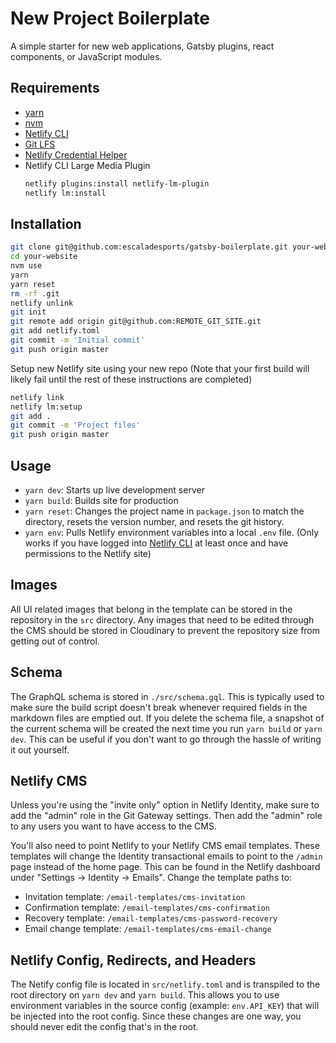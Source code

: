 # New Project Boilerplate

A simple starter for new web applications, Gatsby plugins, react components, or JavaScript modules.

## Requirements

- [yarn](https://yarnpkg.com/)
- [nvm](https://github.com/creationix/nvm)
- [Netlify CLI](https://www.netlify.com/docs/cli/)
- [Git LFS](https://github.com/git-lfs/git-lfs?utm_source=gitlfs_site&utm_medium=repo_link&utm_campaign=gitlfs)
- [Netlify Credential Helper](https://github.com/netlify/netlify-credential-helper)
- Netlify CLI Large Media Plugin
  ```bash
  netlify plugins:install netlify-lm-plugin
  netlify lm:install
  ```

## Installation

```bash
git clone git@github.com:escaladesports/gatsby-boilerplate.git your-website
cd your-website
nvm use
yarn
yarn reset
rm -rf .git
netlify unlink
git init
git remote add origin git@github.com:REMOTE_GIT_SITE.git
git add netlify.toml
git commit -m 'Initial commit'
git push origin master
```

Setup new Netlify site using your new repo (Note that your first build will likely fail until the rest of these instructions are completed)

```bash
netlify link
netlify lm:setup
git add .
git commit -m 'Project files'
git push origin master
````

## Usage

- `yarn dev`: Starts up live development server
- `yarn build`: Builds site for production
- `yarn reset`: Changes the project name in `package.json` to match the directory, resets the version number, and resets the git history.
- `yarn env`: Pulls Netlify environment variables into a local `.env` file. (Only works if you have logged into [Netlify CLI](https://www.netlify.com/docs/cli/) at least once and have permissions to the Netlify site)

## Images

All UI related images that belong in the template can be stored in the repository in the `src` directory. Any images that need to be edited through the CMS should be stored in Cloudinary to prevent the repository size from getting out of control.

## Schema

The GraphQL schema is stored in `./src/schema.gql`. This is typically used to make sure the build script doesn't break whenever required fields in the markdown files are emptied out. If you delete the schema file, a snapshot of the current schema will be created the next time you run `yarn build` or `yarn dev`. This can be useful if you don't want to go through the hassle of writing it out yourself.

## Netlify CMS

Unless you're using the "invite only" option in Netlify Identity, make sure to add the "admin" role in the Git Gateway settings. Then add the "admin" role to any users you want to have access to the CMS.

You'll also need to point Netlify to your Netlify CMS email templates. These templates will change the Identity transactional emails to point to the `/admin` page instead of the home page. This can be found in the Netlify dashboard under "Settings -> Identity -> Emails". Change the template paths to:

- Invitation template: `/email-templates/cms-invitation`
- Confirmation template: `/email-templates/cms-confirmation`
- Recovery template: `/email-templates/cms-password-recovery`
- Email change template: `/email-templates/cms-email-change`

## Netlify Config, Redirects, and Headers

The Netify config file is located in `src/netlify.toml` and is transpiled to the root directory on `yarn dev` and `yarn build`. This allows you to use environment variables in the source config (example: `env.API_KEY`) that will be injected into the root config. Since these changes are one way, you should never edit the config that's in the root.